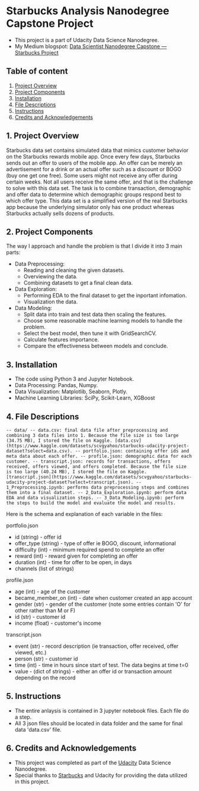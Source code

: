 # Starbucks Analysis Nanodegree Capstone Project
- This project is a part of Udacity Data Science Nanodegree.
- My Medium blogspot: [Data Scientist Nanodegree Capstone — Starbucks Project](https://medium.com/@nguynminhhng/data-scientist-nanodegree-capstone-starbucks-project-f38e00ef022e)

## Table of content
1. [Project Overview](https://github.com/nminhhung/Starbucks-Analysis-Nanodegree/blob/main/README.md#1-project-overview)
2. [Project Components](https://github.com/nminhhung/Starbucks-Analysis-Nanodegree/blob/main/README.md#2-project-components)
3. [Installation](https://github.com/nminhhung/Starbucks-Analysis-Nanodegree/blob/main/README.md#3-installation)
4. [File Descriptions](https://github.com/nminhhung/Starbucks-Analysis-Nanodegree/blob/main/README.md#4-file-descriptions)
5. [Instructions](https://github.com/nminhhung/Starbucks-Analysis-Nanodegree/blob/main/README.md#5-instructions)
6. [Credits and Acknowledgements](https://github.com/nminhhung/Starbucks-Analysis-Nanodegree/blob/main/README.md#6-credits-and-acknowledgements)

## 1. Project Overview
Starbucks data set contains simulated data that mimics customer behavior on the Starbucks rewards mobile app. Once every few days, Starbucks sends out an offer to users of the mobile app. An offer can be merely an advertisement for a drink or an actual offer such as a discount or BOGO (buy one get one free). Some users might not receive any offer during certain weeks. Not all users receive the same offer, and that is the challenge to solve with this data set.
The task is to combine transaction, demographic and offer data to determine which demographic groups respond best to which offer type. This data set is a simplified version of the real Starbucks app because the underlying simulator only has one product whereas Starbucks actually sells dozens of products.

## 2. Project Components
The way I approach and handle the problem is that I divide it into 3 main parts:
- Data Preprocessing:
  - Reading and cleaning the given datasets.
  - Overviewing the data.
  - Combining datasets to get a final clean data.
- Data Exploration:
  - Performing EDA to the final dataset to get the inportant infomation.
  - Visualization the data.
- Data Modeling:
  - Split data into train and test data then scaling the features.
  - Choose some reasonable machine learning models to handle the problem.
  - Select the best model, then tune it with GridSearchCV.
  - Calculate features importance.
  - Compare the effectiveness between models and conclude.
  
## 3. Installation
- The code using Python 3 and Jupyter Notebook.
- Data Processing: Pandas, Numpy.
- Data Visualization: Matplotlib, Seaborn, Plotly.
- Machine Learning Libraries: SciPy, Scikit-Learn, XGBoost

## 4. File Descriptions
`-- data/
    -- data.csv: final data file after preprocessing and combining 3 data files into 1. Because the file size is too large (34.75 MB), I stored the file on Kaggle. [data.csv](https://www.kaggle.com/datasets/scvgyahoo/starbucks-udacity-project-dataset?select=data.csv).
    -- portfolio.json: containing offer ids and meta data about each offer.
    -- profile.json: demographic data for each customer.
    -- transcript.json: records for transactions, offers received, offers viewed, and offers completed. Because the file size is too large (40.24 MB), I stored the file on Kaggle. [transcript.json](https://www.kaggle.com/datasets/scvgyahoo/starbucks-udacity-project-dataset?select=transcript.json).
-- 1_Preprocessing.ipynb: performs data preprocessing steps and combines them into a final dataset.
-- 2_Data_Exploration.ipynb: perform data EDA and data visualization steps.
-- 3_Data_Modeling.ipynb: perform the steps to build the model and evaluate the model and results.`

Here is the schema and explanation of each variable in the files:

portfolio.json
- id (string) - offer id
- offer_type (string) - type of offer ie BOGO, discount, informational
- difficulty (int) - minimum required spend to complete an offer
- reward (int) - reward given for completing an offer
- duration (int) - time for offer to be open, in days
- channels (list of strings)

profile.json
- age (int) - age of the customer
- became_member_on (int) - date when customer created an app account
- gender (str) - gender of the customer (note some entries contain 'O' for other rather than M or F)
- id (str) - customer id
- income (float) - customer's income

transcript.json
- event (str) - record description (ie transaction, offer received, offer viewed, etc.)
- person (str) - customer id
- time (int) - time in hours since start of test. The data begins at time t=0
- value - (dict of strings) - either an offer id or transaction amount depending on the record

## 5. Instructions
- The entire anlaysis is contained in 3 jupyter notebook files. Each file do a step.
- All 3 json files should be located in data folder and the same for final data 'data.csv' file.

## 6. Credits and Acknowledgements
- This project was completed as part of the [Udacity](https://udacity.com) Data Science Nanodegree.
- Special thanks to [Starbucks](https://www.starbucks.com/) and Udacity for providing the data utilized in this project.
